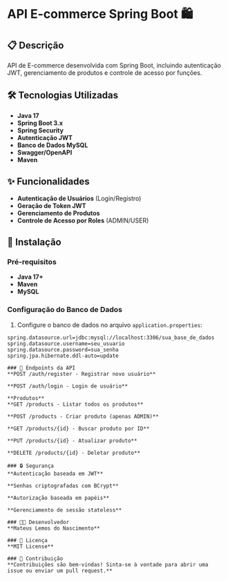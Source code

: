 # API E-commerce Spring Boot 🛍️

## 📋 Descrição
API de E-commerce desenvolvida com Spring Boot, incluindo autenticação JWT, gerenciamento de produtos e controle de acesso por funções.

## 🛠️ Tecnologias Utilizadas
- **Java 17**
- **Spring Boot 3.x**
- **Spring Security**
- **Autenticação JWT**
- **Banco de Dados MySQL**
- **Swagger/OpenAPI**
- **Maven**

## ✨ Funcionalidades
- **Autenticação de Usuários** (Login/Registro)
- **Geração de Token JWT**
- **Gerenciamento de Produtos**
- **Controle de Acesso por Roles** (ADMIN/USER)

## 🚀 Instalação

### Pré-requisitos
- **Java 17+**
- **Maven**
- **MySQL**

### Configuração do Banco de Dados
1. Configure o banco de dados no arquivo `application.properties`:

```properties
spring.datasource.url=jdbc:mysql://localhost:3306/sua_base_de_dados
spring.datasource.username=seu_usuario
spring.datasource.password=sua_senha
spring.jpa.hibernate.ddl-auto=update

### 🔗 Endpoints da API
**POST /auth/register - Registrar novo usuário**

**POST /auth/login - Login de usuário**

**Produtos**
**GET /products - Listar todos os produtos**

**POST /products - Criar produto (apenas ADMIN)**

**GET /products/{id} - Buscar produto por ID**

**PUT /products/{id} - Atualizar produto**

**DELETE /products/{id} - Deletar produto**

### 🔒 Segurança
**Autenticação baseada em JWT**

**Senhas criptografadas com BCrypt**

**Autorização baseada em papéis**

**Gerenciamento de sessão stateless**

### 👨‍💻 Desenvolvedor
**Mateus Lemos do Nascimento**

### 📄 Licença
**MIT License**

### 🤝 Contribuição
**Contribuições são bem-vindas! Sinta-se à vontade para abrir uma issue ou enviar um pull request.**
